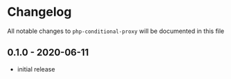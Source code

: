 # Changelog

All notable changes to `php-conditional-proxy` will be documented in this file

## 0.1.0 - 2020-06-11

- initial release
